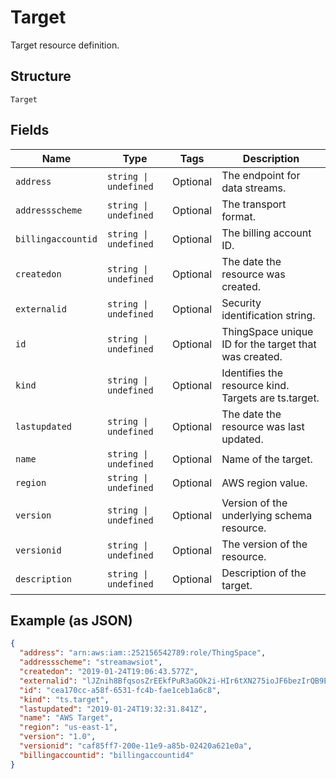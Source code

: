 
# Target

Target resource definition.

## Structure

`Target`

## Fields

| Name | Type | Tags | Description |
|  --- | --- | --- | --- |
| `address` | `string \| undefined` | Optional | The endpoint for data streams. |
| `addressscheme` | `string \| undefined` | Optional | The transport format. |
| `billingaccountid` | `string \| undefined` | Optional | The billing account ID. |
| `createdon` | `string \| undefined` | Optional | The date the resource was created. |
| `externalid` | `string \| undefined` | Optional | Security identification string. |
| `id` | `string \| undefined` | Optional | ThingSpace unique ID for the target that was created. |
| `kind` | `string \| undefined` | Optional | Identifies the resource kind. Targets are ts.target. |
| `lastupdated` | `string \| undefined` | Optional | The date the resource was last updated. |
| `name` | `string \| undefined` | Optional | Name of the target. |
| `region` | `string \| undefined` | Optional | AWS region value. |
| `version` | `string \| undefined` | Optional | Version of the underlying schema resource. |
| `versionid` | `string \| undefined` | Optional | The version of the resource. |
| `description` | `string \| undefined` | Optional | Description of the target. |

## Example (as JSON)

```json
{
  "address": "arn:aws:iam::252156542789:role/ThingSpace",
  "addressscheme": "streamawsiot",
  "createdon": "2019-01-24T19:06:43.577Z",
  "externalid": "lJZnih8BfqsosZrEEkfPuR3aGOk2i-HIr6tXN275ioJF6bezIrQB9EbzpTRep8J7RmV7QH==",
  "id": "cea170cc-a58f-6531-fc4b-fae1ceb1a6c8",
  "kind": "ts.target",
  "lastupdated": "2019-01-24T19:32:31.841Z",
  "name": "AWS Target",
  "region": "us-east-1",
  "version": "1.0",
  "versionid": "caf85ff7-200e-11e9-a85b-02420a621e0a",
  "billingaccountid": "billingaccountid4"
}
```

